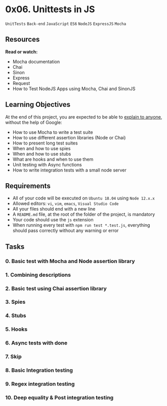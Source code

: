 # 0x06. Unittests in JS
`UnitTests` `Back-end` `JavaScript` `ES6` `NodeJS` `ExpressJS` `Mocha`

## Resources
**Read or watch:**

- Mocha documentation
- Chai
- Sinon
- Express
- Request
- How to Test NodeJS Apps using Mocha, Chai and SinonJS

## Learning Objectives
At the end of this project, you are expected to be able to [explain to anyone](https://fs.blog/feynman-learning-technique/), without the help of Google:

- How to use Mocha to write a test suite
- How to use different assertion libraries (Node or Chai)
- How to present long test suites
- When and how to use spies
- When and how to use stubs
- What are hooks and when to use them
- Unit testing with Async functions
- How to write integration tests with a small node server

## Requirements
- All of your code will be executed on `Ubuntu 18.04` using `Node 12.x.x`
- Allowed editors: `vi`, `vim`, `emacs`, `Visual Studio Code`
- All your files should end with a new line
- A `README.md` file, at the root of the folder of the project, is mandatory
- Your code should use the `js` extension
- When running every test with `npm run test *.test.js`, everything should pass correctly without any warning or error

## Tasks

### 0. Basic test with Mocha and Node assertion library
### 1. Combining descriptions
### 2. Basic test using Chai assertion library
### 3. Spies
### 4. Stubs
### 5. Hooks
### 6. Async tests with done
### 7. Skip
### 8. Basic Integration testing
### 9. Regex integration testing
### 10. Deep equality & Post integration testing
